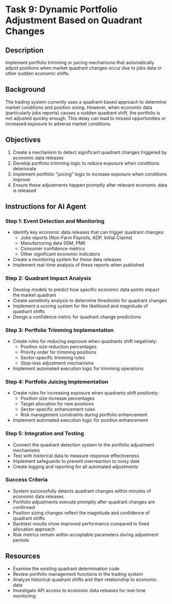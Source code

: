# Task 9: Dynamic Portfolio Adjustment Based on Quadrant Changes

## Description
Implement portfolio trimming or juicing mechanisms that automatically adjust positions when market quadrant changes occur due to jobs data or other sudden economic shifts.

## Background
The trading system currently uses a quadrant-based approach to determine market conditions and position sizing. However, when economic data (particularly jobs reports) causes a sudden quadrant shift, the portfolio is not adjusted quickly enough. This delay can lead to missed opportunities or increased exposure to adverse market conditions.

## Objectives
1. Create a mechanism to detect significant quadrant changes triggered by economic data releases
2. Develop portfolio trimming logic to reduce exposure when conditions deteriorate
3. Implement portfolio "juicing" logic to increase exposure when conditions improve
4. Ensure these adjustments happen promptly after relevant economic data is released

## Instructions for AI Agent

### Step 1: Event Detection and Monitoring
- Identify key economic data releases that can trigger quadrant changes:
  - Jobs reports (Non-Farm Payrolls, ADP, Initial Claims)
  - Manufacturing data (ISM, PMI)
  - Consumer confidence metrics
  - Other significant economic indicators
- Create a monitoring system for these data releases
- Implement real-time analysis of these reports when published

### Step 2: Quadrant Impact Analysis
- Develop models to predict how specific economic data points impact the market quadrant
- Create sensitivity analysis to determine thresholds for quadrant changes
- Implement a scoring system for the likelihood and magnitude of quadrant shifts
- Design a confidence metric for quadrant change predictions

### Step 3: Portfolio Trimming Implementation
- Create rules for reducing exposure when quadrants shift negatively:
  - Position size reduction percentages
  - Priority order for trimming positions
  - Sector-specific trimming rules
  - Stop-loss adjustment mechanisms
- Implement automated execution logic for trimming operations

### Step 4: Portfolio Juicing Implementation
- Create rules for increasing exposure when quadrants shift positively:
  - Position size increase percentages
  - Target allocation for new positions
  - Sector-specific enhancement rules
  - Risk management constraints during portfolio enhancement
- Implement automated execution logic for position enhancement

### Step 5: Integration and Testing
- Connect the quadrant detection system to the portfolio adjustment mechanisms
- Test with historical data to measure response effectiveness
- Implement safeguards to prevent overreaction to noisy data
- Create logging and reporting for all automated adjustments

### Success Criteria
- System successfully detects quadrant changes within minutes of economic data releases
- Portfolio adjustments execute promptly after quadrant changes are confirmed
- Position sizing changes reflect the magnitude and confidence of quadrant shifts
- Backtest results show improved performance compared to fixed allocation approach
- Risk metrics remain within acceptable parameters during adjustment periods

## Resources
- Examine the existing quadrant determination code
- Review portfolio management functions in the trading system
- Analyze historical quadrant shifts and their relationship to economic data
- Investigate API access to economic data releases for real-time monitoring 